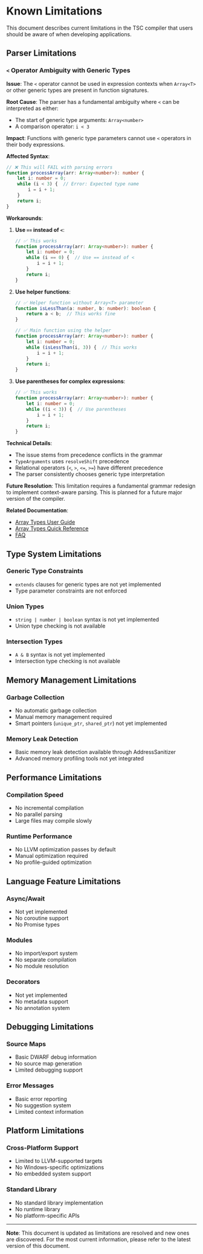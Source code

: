 # Known Limitations

This document describes current limitations in the TSC compiler that users should be aware of when developing applications.

## Parser Limitations

### `<` Operator Ambiguity with Generic Types

**Issue**: The `<` operator cannot be used in expression contexts when `Array<T>` or other generic types are present in function signatures.

**Root Cause**: The parser has a fundamental ambiguity where `<` can be interpreted as either:
- The start of generic type arguments: `Array<number>`
- A comparison operator: `i < 3`

**Impact**: Functions with generic type parameters cannot use `<` operators in their body expressions.

**Affected Syntax**:
```typescript
// ❌ This will FAIL with parsing errors
function processArray(arr: Array<number>): number {
    let i: number = 0;
    while (i < 3) {  // Error: Expected type name
        i = i + 1;
    }
    return i;
}
```

**Workarounds**:

1. **Use `==` instead of `<`**:
   ```typescript
   // ✅ This works
   function processArray(arr: Array<number>): number {
       let i: number = 0;
       while (i == 0) {  // Use == instead of <
           i = i + 1;
       }
       return i;
   }
   ```

2. **Use helper functions**:
   ```typescript
   // ✅ Helper function without Array<T> parameter
   function isLessThan(a: number, b: number): boolean {
       return a < b;  // This works fine
   }
   
   // ✅ Main function using the helper
   function processArray(arr: Array<number>): number {
       let i: number = 0;
       while (isLessThan(i, 3)) {  // This works
           i = i + 1;
       }
       return i;
   }
   ```

3. **Use parentheses for complex expressions**:
   ```typescript
   // ✅ This works
   function processArray(arr: Array<number>): number {
       let i: number = 0;
       while ((i < 3)) {  // Use parentheses
           i = i + 1;
       }
       return i;
   }
   ```

**Technical Details**:
- The issue stems from precedence conflicts in the grammar
- `TypeArguments` uses `resolveShift` precedence
- Relational operators (`<`, `>`, `<=`, `>=`) have different precedence
- The parser consistently chooses generic type interpretation

**Future Resolution**:
This limitation requires a fundamental grammar redesign to implement context-aware parsing. This is planned for a future major version of the compiler.

**Related Documentation**:
- [Array Types User Guide](ARRAY_TYPES_USER_GUIDE.md)
- [Array Types Quick Reference](ARRAY_TYPES_QUICK_REFERENCE.md)
- [FAQ](FAQ.md)

## Type System Limitations

### Generic Type Constraints
- `extends` clauses for generic types are not yet implemented
- Type parameter constraints are not enforced

### Union Types
- `string | number | boolean` syntax is not yet implemented
- Union type checking is not available

### Intersection Types
- `A & B` syntax is not yet implemented
- Intersection type checking is not available

## Memory Management Limitations

### Garbage Collection
- No automatic garbage collection
- Manual memory management required
- Smart pointers (`unique_ptr`, `shared_ptr`) not yet implemented

### Memory Leak Detection
- Basic memory leak detection available through AddressSanitizer
- Advanced memory profiling tools not yet integrated

## Performance Limitations

### Compilation Speed
- No incremental compilation
- No parallel parsing
- Large files may compile slowly

### Runtime Performance
- No LLVM optimization passes by default
- Manual optimization required
- No profile-guided optimization

## Language Feature Limitations

### Async/Await
- Not yet implemented
- No coroutine support
- No Promise types

### Modules
- No import/export system
- No separate compilation
- No module resolution

### Decorators
- Not yet implemented
- No metadata support
- No annotation system

## Debugging Limitations

### Source Maps
- Basic DWARF debug information
- No source map generation
- Limited debugging support

### Error Messages
- Basic error reporting
- No suggestion system
- Limited context information

## Platform Limitations

### Cross-Platform Support
- Limited to LLVM-supported targets
- No Windows-specific optimizations
- No embedded system support

### Standard Library
- No standard library implementation
- No runtime library
- No platform-specific APIs

---

**Note**: This document is updated as limitations are resolved and new ones are discovered. For the most current information, please refer to the latest version of this document.